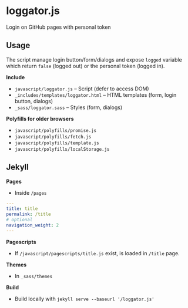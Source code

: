 # loggator.js
Login on GitHub pages with personal token

## Usage

The script manage login button/form/dialogs and expose `logged` variable which return `false` (logged out) or the personal token (logged in).

**Include**

- `javascript/loggator.js` – Script (defer to access DOM)
- `_includes/templates/loggator.html` – HTML templates (form, login button, dialogs)
- `_sass/loggator.sass` – Styles (form, dialogs)

**Polyfills for older browsers**

- `javascript/polyfills/promise.js`
- `javascript/polyfills/fetch.js`
- `javascript/polyfills/template.js`
- `javascript/polyfills/localStorage.js`

## Jekyll

**Pages**

- Inside `/pages`

```yaml
---
title: title
permalink: /title
# optional
navigation_weight: 2
---
```

**Pagescripts**

- If `/javascript/pagescripts/title.js` exist, is loaded in `/title` page.

**Themes**

- In `_sass/themes`

**Build**

- Build locally with `jekyll serve --baseurl '/loggator.js'`
